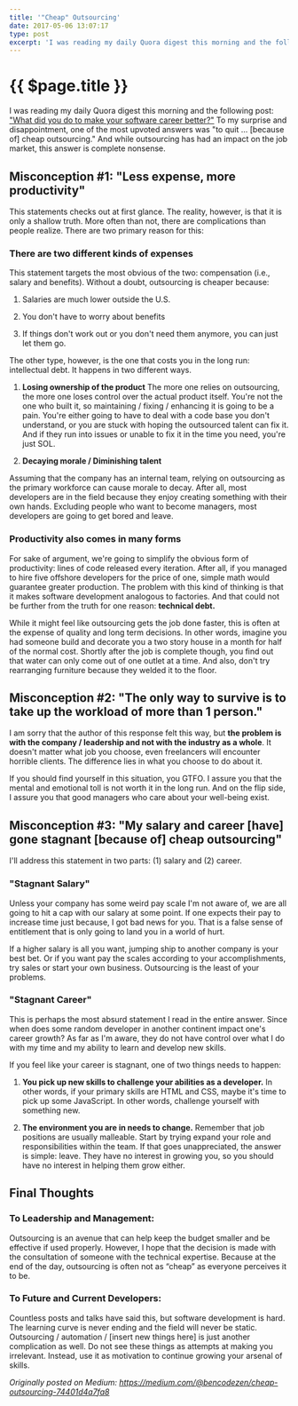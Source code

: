 ```yaml
---
title: '"Cheap" Outsourcing'
date: 2017-05-06 13:07:17
type: post
excerpt: 'I was reading my daily Quora digest this morning and the following post: \"What did you do to make your software career better?\" To my surprise and disappointment, one of the most upvoted answers was "to quit ... [because of] cheap outsourcing." And while outsourcing has had an impact on the job market, this answer is complete nonsense'
---
```


# {{ $page.title }}

I was reading my daily Quora digest this morning and the following post: ["What did you do to make your software career better?"](https://www.quora.com/What-did-you-do-to-make-your-software-career-better) To my surprise and disappointment, one of the most upvoted answers was "to quit ... [because of] cheap outsourcing." And while outsourcing has had an impact on the job market, this answer is complete nonsense.

<!-- more -->

## Misconception #1: "Less expense, more productivity"

This statements checks out at first glance. The reality, however, is that it is only a shallow truth. More often than not, there are complications than people realize. There are two primary reason for this:

### There are two different kinds of expenses

This statement targets the most obvious of the two: compensation (i.e., salary and benefits). Without a doubt, outsourcing is cheaper because:

1. Salaries are much lower outside the U.S.

2. You don't have to worry about benefits

3. If things don't work out or you don't need them anymore, you can just let them go.

The other type, however, is the one that costs you in the long run: intellectual debt. It happens in two different ways.

1. **Losing ownership of the product** The more one relies on outsourcing, the more one loses control over the actual product itself. You're not the one who built it, so maintaining / fixing / enhancing it is going to be a pain. You're either going to have to deal with a code base you don't understand, or you are stuck with hoping the outsourced talent can fix it. And if they run into issues or unable to fix it in the time you need, you're just SOL.

2. **Decaying morale / Diminishing talent**

Assuming that the company has an internal team, relying on outsourcing as the primary workforce can cause morale to decay. After all, most developers are in the field because they enjoy creating something with their own hands. Excluding people who want to become managers, most developers are going to get bored and leave.

### Productivity also comes in many forms

For sake of argument, we're going to simplify the obvious form of productivity: lines of code released every iteration. After all, if you managed to hire five offshore developers for the price of one, simple math would guarantee greater production. The problem with this kind of thinking is that it makes software development analogous to factories. And that could not be further from the truth for one reason: **technical debt.**

While it might feel like outsourcing gets the job done faster, this is often at the expense of quality and long term decisions. In other words, imagine you had someone build and decorate you a two story house in a month for half of the normal cost. Shortly after the job is complete though, you find out that water can only come out of one outlet at a time. And also, don't try rearranging furniture because they welded it to the floor.

## Misconception #2: "The only way to survive is to take up the workload of more than 1 person."

I am sorry that the author of this response felt this way, but **the problem is with the company / leadership and not with the industry as a whole**. It doesn't matter what job you choose, even freelancers will encounter horrible clients. The difference lies in what you choose to do about it.

If you should find yourself in this situation, you GTFO. I assure you that the mental and emotional toll is not worth it in the long run. And on the flip side, I assure you that good managers who care about your well-being exist.

## Misconception #3: "My salary and career [have] gone stagnant [because of] cheap outsourcing"

I'll address this statement in two parts: (1) salary and (2) career.

### "Stagnant Salary"

Unless your company has some weird pay scale I'm not aware of, we are all going to hit a cap with our salary at some point. If one expects their pay to increase time just because, I got bad news for you. That is a false sense of entitlement that is only going to land you in a world of hurt.

If a higher salary is all you want, jumping ship to another company is your best bet. Or if you want pay the scales according to your accomplishments, try sales or start your own business. Outsourcing is the least of your problems.

### "Stagnant Career"

This is perhaps the most absurd statement I read in the entire answer. Since when does some random developer in another continent impact one's career growth? As far as I'm aware, they do not have control over what I do with my time and my ability to learn and develop new skills.

If you feel like your career is stagnant, one of two things needs to happen:

1. **You pick up new skills to challenge your abilities as a developer.** In other words, if your primary skills are HTML and CSS, maybe it's time to pick up some JavaScript. In other words, challenge yourself with something new.

2. **The environment you are in needs to change.** Remember that job positions are usually malleable. Start by trying expand your role and responsibilities within the team. If that goes unappreciated, the answer is simple: leave. They have no interest in growing you, so you should have no interest in helping them grow either.

## Final Thoughts

### To Leadership and Management:

Outsourcing is an avenue that can help keep the budget smaller and be effective if used properly. However, I hope that the decision is made with the consultation of someone with the technical expertise. Because at the end of the day, outsourcing is often not as “cheap” as everyone perceives it to be.

### To Future and Current Developers:

Countless posts and talks have said this, but software development is hard. The learning curve is never ending and the field will never be static. Outsourcing / automation / [insert new things here] is just another complication as well. Do not see these things as attempts at making you irrelevant. Instead, use it as motivation to continue growing your arsenal of skills.

*Originally posted on Medium: https://medium.com/@bencodezen/cheap-outsourcing-74401d4a7fa8*
